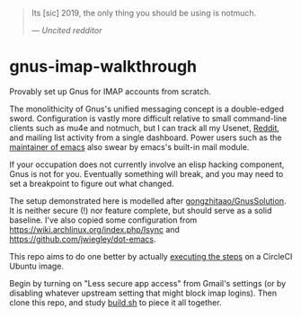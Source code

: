 > Its [sic] 2019, the only thing you should be using is notmuch.
>
> &mdash; <cite>Uncited redditor</cite>
# gnus-imap-walkthrough
Provably set up Gnus for IMAP accounts from scratch.

The monolithicity of Gnus's unified messaging concept is a double-edged sword.  Configuration is vastly more difficult relative to small command-line clients such as mu4e and notmuch, but I can track all my Usenet, [Reddit](https://github.com/dickmao/nnreddit), and mailing list activity from a single dashboard.  Power users such as the [maintainer of emacs](https://www.reddit.com/r/emacs/comments/54ox9p/how_do_work_with_mailing_lists/d84rz9e?utm_source=share&utm_medium=web2x) also swear by emacs's built-in mail module.

If your occupation does not currently involve an elisp hacking component, Gnus is not for you.  Eventually something will break, and you may need to set a breakpoint to figure out what changed.

The setup demonstrated here is modelled after [gongzhitaao/GnusSolution](https://github.com/gongzhitaao/GnusSolution).  It is neither secure (!) nor feature complete, but should serve as a solid baseline.  I've also copied some configuration from <https://wiki.archlinux.org/index.php/Isync> and <https://github.com/jwiegley/dot-emacs>.

This repo aims to do one better by actually [executing the steps](https://circleci.com/gh/dickmao/gnus-imap-walkthrough) on a CircleCI Ubuntu image.

Begin by turning on "Less secure app access" from Gmail's settings (or by disabling whatever  upstream setting that might block imap logins).  Then clone this repo, and study [build.sh](https://github.com/dickmao/gnus-imap-walkthrough/blob/master/build.sh) to piece it all together.

